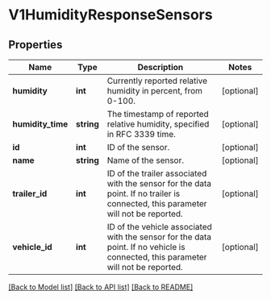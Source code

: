 # V1HumidityResponseSensors

## Properties
Name | Type | Description | Notes
------------ | ------------- | ------------- | -------------
**humidity** | **int** | Currently reported relative humidity in percent, from 0-100. | [optional] 
**humidity_time** | **string** | The timestamp of reported relative humidity, specified in RFC 3339 time. | [optional] 
**id** | **int** | ID of the sensor. | [optional] 
**name** | **string** | Name of the sensor. | [optional] 
**trailer_id** | **int** | ID of the trailer associated with the sensor for the data point. If no trailer is connected, this parameter will not be reported. | [optional] 
**vehicle_id** | **int** | ID of the vehicle associated with the sensor for the data point. If no vehicle is connected, this parameter will not be reported. | [optional] 

[[Back to Model list]](../../README.md#documentation-for-models) [[Back to API list]](../../README.md#documentation-for-api-endpoints) [[Back to README]](../../README.md)

